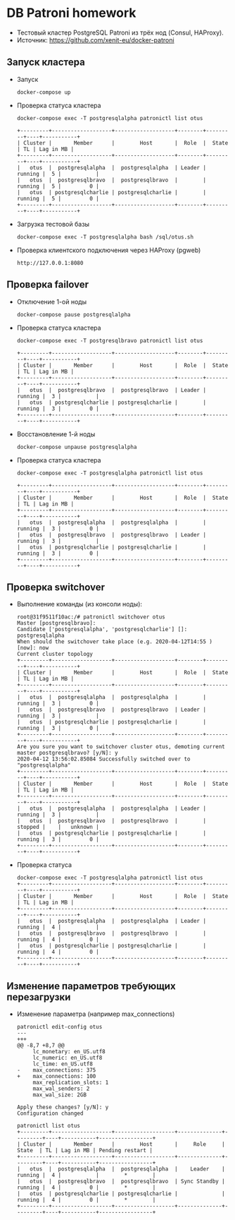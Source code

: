 # DB Patroni homework

- Тестовый кластер PostgreSQL Patroni из трёх нод (Consul, HAProxy).
- Источник: https://github.com/xenit-eu/docker-patroni

## Запуск кластера

- Запуск

      docker-compose up
    
- Проверка статуса кластера

      docker-compose exec -T postgresqlalpha patronictl list otus

      +---------+-------------------+-------------------+--------+---------+----+-----------+
      | Cluster |       Member      |        Host       |  Role  |  State  | TL | Lag in MB |
      +---------+-------------------+-------------------+--------+---------+----+-----------+
      |   otus  |  postgresqlalpha  |  postgresqlalpha  | Leader | running |  5 |           |
      |   otus  |  postgresqlbravo  |  postgresqlbravo  |        | running |  5 |         0 |
      |   otus  | postgresqlcharlie | postgresqlcharlie |        | running |  5 |         0 |
      +---------+-------------------+-------------------+--------+---------+----+-----------+

- Загрузка тестовой базы

      docker-compose exec -T postgresqlalpha bash /sql/otus.sh    


- Проверка клиентского подключения через HAProxy (pgweb)

      http://127.0.0.1:8080

## Проверка failover
      
  -  Отключение 1-ой ноды
         
         docker-compose pause postgresqlalpha
  
  -  Проверка статуса кластера
  
         docker-compose exec -T postgresqlbravo patronictl list otus 
         
         +---------+-------------------+-------------------+--------+---------+----+-----------+
         | Cluster |       Member      |        Host       |  Role  |  State  | TL | Lag in MB |
         +---------+-------------------+-------------------+--------+---------+----+-----------+
         |   otus  |  postgresqlbravo  |  postgresqlbravo  | Leader | running |  3 |           |
         |   otus  | postgresqlcharlie | postgresqlcharlie |        | running |  3 |         0 |
         +---------+-------------------+-------------------+--------+---------+----+-----------+
  
  - Восстановление 1-й ноды
  
        docker-compose unpause postgresqlalpha          
  
  -  Проверка статуса кластера
  
         docker-compose exec -T postgresqlalpha patronictl list otus

         +---------+-------------------+-------------------+--------+---------+----+-----------+
         | Cluster |       Member      |        Host       |  Role  |  State  | TL | Lag in MB |
         +---------+-------------------+-------------------+--------+---------+----+-----------+
         |   otus  |  postgresqlalpha  |  postgresqlalpha  |        | running |  3 |         0 |
         |   otus  |  postgresqlbravo  |  postgresqlbravo  | Leader | running |  3 |           |
         |   otus  | postgresqlcharlie | postgresqlcharlie |        | running |  3 |         0 |
         +---------+-------------------+-------------------+--------+---------+----+-----------+

## Проверка switchover

  -  Выполнение команды (из консоли ноды):
  
         root@31f9511f10ac:/# patronictl switchover otus
         Master [postgresqlbravo]:
         Candidate ['postgresqlalpha', 'postgresqlcharlie'] []: postgresqlalpha
         When should the switchover take place (e.g. 2020-04-12T14:55 )  [now]: now
         Current cluster topology
         +---------+-------------------+-------------------+--------+---------+----+-----------+
         | Cluster |       Member      |        Host       |  Role  |  State  | TL | Lag in MB |
         +---------+-------------------+-------------------+--------+---------+----+-----------+
         |   otus  |  postgresqlalpha  |  postgresqlalpha  |        | running |  3 |         0 |
         |   otus  |  postgresqlbravo  |  postgresqlbravo  | Leader | running |  3 |           |
         |   otus  | postgresqlcharlie | postgresqlcharlie |        | running |  3 |         0 |
         +---------+-------------------+-------------------+--------+---------+----+-----------+
         Are you sure you want to switchover cluster otus, demoting current master postgresqlbravo? [y/N]: y
         2020-04-12 13:56:02.85084 Successfully switched over to "postgresqlalpha"
         +---------+-------------------+-------------------+--------+---------+----+-----------+
         | Cluster |       Member      |        Host       |  Role  |  State  | TL | Lag in MB |
         +---------+-------------------+-------------------+--------+---------+----+-----------+
         |   otus  |  postgresqlalpha  |  postgresqlalpha  | Leader | running |  3 |           |
         |   otus  |  postgresqlbravo  |  postgresqlbravo  |        | stopped |    |   unknown |
         |   otus  | postgresqlcharlie | postgresqlcharlie |        | running |  3 |         0 |
         +---------+-------------------+-------------------+--------+---------+----+-----------+
  
  -  Проверка статуса
  
         docker-compose exec -T postgresqlalpha patronictl list otus
         +---------+-------------------+-------------------+--------+---------+----+-----------+
         | Cluster |       Member      |        Host       |  Role  |  State  | TL | Lag in MB |
         +---------+-------------------+-------------------+--------+---------+----+-----------+
         |   otus  |  postgresqlalpha  |  postgresqlalpha  | Leader | running |  4 |           |
         |   otus  |  postgresqlbravo  |  postgresqlbravo  |        | running |  4 |         0 |
         |   otus  | postgresqlcharlie | postgresqlcharlie |        | running |  4 |         0 |
         +---------+-------------------+-------------------+--------+---------+----+-----------+

## Изменение параметров требующих перезагрузки

  -   Изменение параметра (например max_connections)

          patronictl edit-config otus
          --- 
          +++ 
          @@ -8,7 +8,7 @@
               lc_monetary: en_US.utf8
               lc_numeric: en_US.utf8
               lc_time: en_US.utf8
          -    max_connections: 375
          +    max_connections: 100
               max_replication_slots: 1
               max_wal_senders: 2
               max_wal_size: 2GB
          
          Apply these changes? [y/N]: y
          Configuration changed
          
          patronictl list otus
          +---------+-------------------+-------------------+--------------+---------+----+-----------+-----------------+
          | Cluster |       Member      |        Host       |     Role     |  State  | TL | Lag in MB | Pending restart |
          +---------+-------------------+-------------------+--------------+---------+----+-----------+-----------------+
          |   otus  |  postgresqlalpha  |  postgresqlalpha  |    Leader    | running |  4 |           |        *        |
          |   otus  |  postgresqlbravo  |  postgresqlbravo  | Sync Standby | running |  4 |         0 |        *        |
          |   otus  | postgresqlcharlie | postgresqlcharlie |              | running |  4 |         0 |        *        |
          +---------+-------------------+-------------------+--------------+---------+----+-----------+-----------------+

